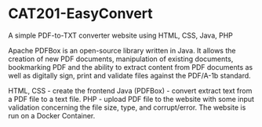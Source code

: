 # CAT201-EasyConvert
A simple PDF-to-TXT converter website using HTML, CSS, Java, PHP


Apache PDFBox is an open-source library written in Java. It allows the creation of new PDF documents, manipulation of existing documents, bookmarking PDF and the ability to extract content from PDF documents as well as digitally sign, print and validate files against the PDF/A-1b standard.

HTML, CSS - create the frontend
Java (PDFBox) - convert extract text from a PDF file to a text file.
PHP - upload PDF file to the website with some input validation concerning the file size, type, and corrupt/error.
The website is run on a Docker Container.
